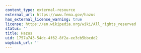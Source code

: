 ```yaml
---
content_type: external-resource
external_url: https://www.fema.gov/hazus
has_external_license_warning: true
license: https://en.wikipedia.org/wiki/All_rights_reserved
status: ''
title: Hazus
uid: 1757a743-54dc-4f62-8f2a-ee3cb5bbcdd2
wayback_url: ''
---
```

